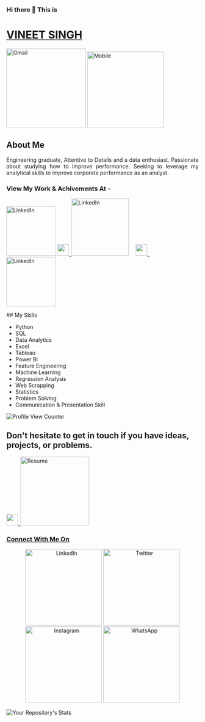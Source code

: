 


### Hi there 👋 This is

# [VINEET SINGH](https://vineetdsat.github.io/portfolio/)
<p>
<a><img src="https://img.shields.io/badge/Gmail-vineetdsat@gmail.com-blueviolet" alt="Gmail" width = "208", hight = 208/></a>
<a><img src="https://img.shields.io/badge/Mobile-+91_7348_903_189-blueviolet" alt="Mobile" width = "200", hight = 200/></a>
</p>

## About Me
<p align = "justify">
Engineering graduate, Attentive to Details and a data enthusiast. Passionate about studying how to improve performance. Seeking to leverage my analytical skills to improve corporate performance as an analyst.
</p>

### View My Work & Achivements At - 
<p align = left>
<a href="https://public.tableau.com/app/profile/vineet.singh3192"><img src="https://img.shields.io/badge/Tableau-Profile-orange" alt="LinkedIn" width = "130", hight = 100/></a>
<a href="https://vineetdsat.github.io/portfolio/"><img src = "https://unpkg.com/simple-icons@v5/icons/acclaim.svg" width = 30 hight = 10>&ensp;<img src="https://img.shields.io/badge/Personal-Portfolio-orange" alt="LinkedIn" width = "150", hight = 100/></a>&ensp;&ensp;
<a href = "https://www.credly.com/users/vineet-singh.647779d8/badges/"><img src = "https://unpkg.com/simple-icons@v5/icons/acclaim.svg" width = 30 hight = 10>&ensp;<img src="https://img.shields.io/badge/Credly-Badges-orange" alt="LinkedIn" width = "130", hight =100/></a>
</p>
## My Skills
<ul>
  <li>Python</li>                                      
	<li>SQL</li>
	<li> Data Analytics</li>
	<li> Excel</li>
	<li>Tableau</li>
	<li> Power BI</li>
	<li> Feature Engineering </li>
	<li>Machine Learning</li>
	<li>Regression Analysis</li>
	<li> Web Scrapping</li>
	<li>Statistics</li>
  <li>Problem Solving</li>
  <li>Communication & Presentation Skill</li>
</ul>


![Profile View Counter](https://komarev.com/ghpvc/?username=vineetdsat) 


## Don't hesitate to get in touch if you have ideas, projects, or problems.
<p align = left>
<a href = "https://github.com/vineetdsat/vineetdsat/raw/main/Resume.pdf"><img src = "https://unpkg.com/simple-icons@v5/icons/adobeacrobatreader.svg" width = 30 hight = 10>&ensp;<img src = "https://img.shields.io/badge/Download-Resume-red" alt = "Resume" width = 180 hight = 100>
</p>



### Connect With Me On 


<p align = "center">
<a href="https://www.linkedin.com/in/vineet-singh-2610"><img src="https://img.shields.io/badge/LinkedIn-Vineetsingh2610-informational" alt="LinkedIn" width = "200", hight = 200/></a>
<a href="https://twitter.com/VineetSingh2610/"><img src="https://img.shields.io/badge/Twitter-Vineetsingh2610-informational" alt="Twitter" width = "200", hight = 200/></a>
<a href="https://www.instagram.com/_vineet__singh_/"><img src="https://img.shields.io/badge/Instagram-Vineet_Singh-informational" alt="Instagram"width = "200", hight = 200/ ></a>
<a href="https://wa.me/917348903189"><img src="https://img.shields.io/badge/WhatsApp-Chat_With_Me!-informational" alt="WhatsApp" width = "200", hight = 200/></a>
</p>

![Your Repository's Stats](https://github-readme-stats.vercel.app/api?username=vineetdsat&show_icons=true)




